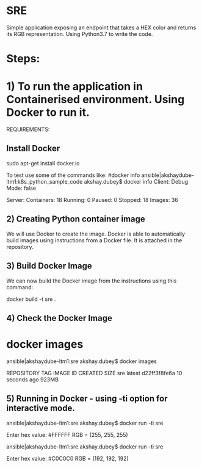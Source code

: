 # SRE
Simple application exposing an endpoint that takes a HEX color and returns its RGB representation. Using Python3.7 to write the code.

# Steps:

# 1) To run the application in Containerised environment. Using Docker to run it.

REQUIREMENTS:

## Install Docker
sudo apt-get install docker.io


To test use some of the commands like: 
#docker info
ansible|akshaydube-ltm1:k8s_python_sample_code akshay.dubey$ docker info
Client:
 Debug Mode: false

Server:
 Containers: 18
  Running: 0
  Paused: 0
  Stopped: 18
 Images: 36

## 2) Creating Python container image
We will use Docker to create the image. Docker is able to automatically build images using instructions from a Docker file.
It is attached in the repository.

## 3) Build Docker Image
We can now build the Docker image from the instructions using this command:


docker build -t sre .

## 4) Check the Docker Image
# docker images 
ansible|akshaydube-ltm1:sre akshay.dubey$ docker images


REPOSITORY               TAG                 IMAGE ID            CREATED             SIZE
sre                      latest              d22ff3f8fe6a        10 seconds ago      923MB

## 5) Running in Docker - using -ti option for interactive mode.
ansible|akshaydube-ltm1:sre akshay.dubey$ docker run -ti sre


Enter hex value: #FFFFFF
RGB = (255, 255, 255)

ansible|akshaydube-ltm1:sre akshay.dubey$ docker run -ti sre


Enter hex value: #C0C0C0
RGB = (192, 192, 192)

